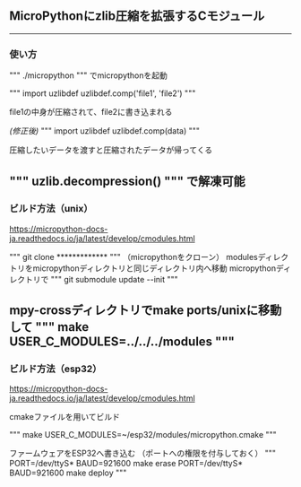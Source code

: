 ## MicroPythonにzlib圧縮を拡張するCモジュール
---------------
### 使い方
"""
./micropython
"""
でmicropythonを起動

"""
import uzlibdef
uzlibdef.comp('file1', 'file2')
"""

file1の中身が圧縮されて、file2に書き込まれる

*(修正後)*
"""
import uzlibdef
uzlibdef.comp(data)
"""

圧縮したいデータを渡すと圧縮されたデータが帰ってくる

"""
uzlib.decompression()
"""
で解凍可能
---------------
### ビルド方法（unix）
https://micropython-docs-ja.readthedocs.io/ja/latest/develop/cmodules.html

"""
git clone *************
"""
（micropythonをクローン）
modulesディレクトリをmicropythonディレクトリと同じディレクトリ内へ移動
micropythonディレクトリで
"""
git submodule update --init
"""

mpy-crossディレクトリでmake
ports/unixに移動して
"""
make USER_C_MODULES=../../../modules
"""
---------------
### ビルド方法（esp32）
https://micropython-docs-ja.readthedocs.io/ja/latest/develop/cmodules.html

cmakeファイルを用いてビルド

"""
make USER_C_MODULES=~/esp32/modules/micropython.cmake
"""

ファームウェアをESP32へ書き込む
（ポートへの権限を付与しておく）
"""
PORT=/dev/ttyS* BAUD=921600 make erase
PORT=/dev/ttyS* BAUD=921600 make deploy
"""
